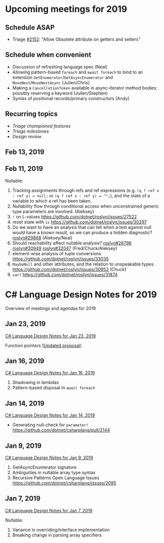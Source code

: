 # Upcoming meetings for 2019

## Schedule ASAP
- Triage [#2152](https://github.com/dotnet/csharplang/issues/2152): "Allow Obsolete attribute on getters and setters"

## Schedule when convenient

- Discussion of refreshing language spec (Neal)
- Allowing pattern-based `foreach` and `await foreach` to bind to an extension `GetEnumerator`/`GetAsyncEnumerator` and `MoveNext`/`MoveNextAsync` (Julien/Chris)
- Making a `CancellationToken` available in async-iterator method bodies; possibly reserving a keyword (Julien/Stephen) 
- Syntax of positional records/primary constructors (Andy)

## Recurring topics

- *Triage championed features*
- *Triage milestones*
- *Design review*

## Feb 13, 2019

## Feb 11, 2019

Nullable:
1. Tracking assignments through refs and ref expressions (e.g. `(q ? ref x : ref y) = null;` or  `(q ? ref x : ref y) = "";`), and the state of a variable to which a ref has been taken.
2. Nullability flow through conditional access when unconstrained generic type parameters are involved. (Aleksey)
3. `!` on L-values https://github.com/dotnet/roslyn/issues/27522
4. reset state with `is` https://github.com/dotnet/roslyn/issues/30297
5. Do we want to have an analysis that can tell when a test against null would have a known result, so we can produce a hidden diagnostic?  [roslyn#29868](https://github.com/dotnet/roslyn/issues/29868) (Aleksey/Neal)
6. Should reachability affect nullable analysis? [roslyn#28798](https://github.com/dotnet/roslyn/issues/28798) [roslyn#30949](https://github.com/dotnet/roslyn/issues/30949) [roslyn#32047](https://github.com/dotnet/roslyn/issues/32047) (Fred/Chuck/Aleksey)
7. element-wise analysis of tuple conversions https://github.com/dotnet/roslyn/issues/33035
8. `MaybeNull` and other attributes, and the relation to unspeakable types. https://github.com/dotnet/roslyn/issues/30953 (Chuck)
9. `var?` https://github.com/dotnet/roslyn/issues/31874

# C# Language Design Notes for 2019

Overview of meetings and agendas for 2019

## Jan 23, 2019

[C# Language Design Notes for Jan 23, 2019](LDM-2019-01-23.md)

Function pointers ([Updated proposal](https://github.com/dotnet/csharplang/blob/master/proposals/function-pointers.md))

## Jan 16, 2019

[C# Language Design Notes for Jan 16, 2019](LDM-2019-01-16.md)

1. Shadowing in lambdas
2. Pattern-based disposal in `await foreach`

## Jan 14, 2019

[C# Language Design Notes for Jan 14, 2019](LDM-2019-01-14.md)

- Generating null-check for `parameter!`
https://github.com/dotnet/csharplang/pull/2144

## Jan 9, 2019

[C# Language Design Notes for Jan 9, 2019](LDM-2019-01-09.md)

1. GetAsyncEnumerator signature
2. Ambiguities in nullable array type syntax
2. Recursive Patterns Open Language Issues https://github.com/dotnet/csharplang/issues/2095

## Jan 7, 2019

[C# Language Design Notes for Jan 7, 2019](LDM-2019-01-07.md)

Nullable:

1. Variance in overriding/interface implementation
2. Breaking change in parsing array specifiers

